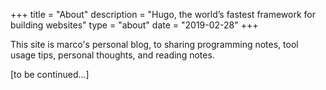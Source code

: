 +++
title = "About"
description = "Hugo, the world’s fastest framework for building websites"
type = "about"
date = "2019-02-28"
+++

This site is marco's personal blog, to sharing programming notes, tool usage tips, personal thoughts, and reading notes.


[to be continued...]



